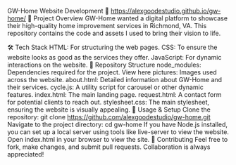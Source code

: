 GW-Home Website Development 🏡
https://alexgoodestudio.github.io/gw-home/
📌 Project Overview
GW-Home wanted a digital platform to showcase their high-quality home improvement services in Richmond, VA. This repository contains the code and assets I used to bring their vision to life.

🛠 Tech Stack
HTML: For structuring the web pages.
CSS: To ensure the website looks as good as the services they offer.
JavaScript: For dynamic interactions on the website.
📂 Repository Structure
node_modules: Dependencies required for the project. View here
pictures: Images used across the website.
about.html: Detailed information about GW-Home and their services.
cycle.js: A utility script for carousel or other dynamic features.
index.html: The main landing page.
request.html: A contact form for potential clients to reach out.
stylesheet.css: The main stylesheet, ensuring the website is visually appealing.
🔄 Usage & Setup
Clone the repository: git clone https://github.com/alexgoodestudio/gw-home.git
Navigate to the project directory: cd gw-home
If you have Node.js installed, you can set up a local server using tools like live-server to view the website.
Open index.html in your browser to view the site.
🤝 Contributing
Feel free to fork, make changes, and submit pull requests. Collaboration is always appreciated!
